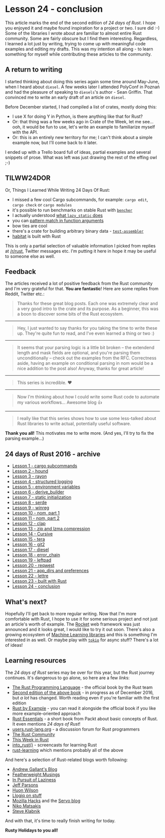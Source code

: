 # Lesson 24 - conclusion

This article marks the end of the second edition of *24 days of Rust*. I hope
you enjoyed it and maybe found inspiration for a project or two. I sure
did :-) Some of the libraries I wrote about are familiar to almost entire
Rust community. Some are fairly obscure but I find them interesting.
Regardless, I learned a lot just by writing, trying to come up with meaningful
code examples and editing my drafts. This was my intention all along - to
learn something for myself while contributing these articles to the community.

A return to writing
-------------------

I started thinking about doing this series again some time around May-June,
when I heard about `diesel`. A few weeks later I attended PolyConf in Poznań
and had the pleasure of speaking to `diesels`'s author - Sean Griffin. That
convinced me to write an early draft of an article on `diesel`.

Before December started, I had compiled a list of crates, mostly doing this:

 - I use X for doing Y in Python, is there anything like that for Rust?
 - Or: that thing was a few weeks ago in Crate of the Week, let me see... ooh,
   it would be fun to use, let's write an example to familiarize myself with
   the API.
 - Or: this is an entirely new territory for me; I can't think about a simple
   example now, but I'll come back to it later.

I ended up with a Trello board full of ideas, partial examples and several
snippets of prose. What was left was just drawing the rest of the effing owl ;-)

TILWW24DOR
----------

Or, Things I Learned While Writing 24 Days Of Rust:

 - I missed a few cool Cargo subcommands, for example: `cargo edit`, `cargo check` or `cargo modules`
 - it's possible to run benchmarks on stable Rust with [`bencher`](https://crates.io/crates/bencher)
 - I actually understood [what `lazy_static` does](https://siciarz.net/24-days-rust-static-initialization/)
 - you can [pattern match in function arguments](http://words.steveklabnik.com/four-years-with-rust#syntax-changes_2)
 - bow ties are cool
 - there's a crate for building arbitrary binary data - [`test-assembler`](https://crates.io/crates/test-assembler)
 - [habitat](https://www.habitat.sh/) is built with Rust

This is only a partial selection of valuable information I picked from replies
at [/r/rust](https://www.reddit.com/r/rust/), Twitter messages etc.
I'm putting it here in hope it may be useful to someone else as well.

Feedback
--------

The articles received a lot of positive feedback from the Rust community and
I'm very grateful for that. **You are fantastic**! Here are some replies from
Reddit, Twitter etc.:

> Thanks for these great blog posts. Each one was extremely clear and a very
> good intro to the crate and its purpose. As a beginner, this was a boon to
> discover some bits of the Rust ecosystem.

---

> Hey, I just wanted to say thanks for you taking the time to write these up.
> They're quite fun to read, and I've even learned a thing or two :)

---

> It seems that your parsing logic is a little bit broken – the extendend
> length and mask fields are optional, and you're parsing them unconditionally –
> check out the examples from the RFC. Correctness aside, having an example on
> conditional parsing in nom would be a nice addition to the post also!
> Anyway, thanks for great article!

---

> This series is incredible. ❤

---

> Now I'm thinking about how I could write some Rust code to automate my
> various workflows... Awesome blog 👍

---

> I really like that this series shows how to use some less-talked about Rust
> libraries to write actual, potentially useful software.


**Thank you all!** This motivates me to write more.
(And yes, I'll try to fix the parsing example...)

24 days of Rust 2016 - archive
------------------------------

 - [Lesson 1 - cargo subcommands](https://siciarz.net/24-days-rust-cargo-subcommands/)
 - [Lesson 2 - hound](https://siciarz.net/24-days-rust-hound/)
 - [Lesson 3 - rayon](https://siciarz.net/24-days-rust-rayon/)
 - [Lesson 4 - structured logging](https://siciarz.net/24-days-rust-structured-logging/)
 - [Lesson 5 - environment variables](https://siciarz.net/24-days-rust-environment-variables/)
 - [Lesson 6 - derive_builder](https://siciarz.net/24-days-rust-derive_builder/)
 - [Lesson 7 - static initialization](https://siciarz.net/24-days-rust-static-initialization/)
 - [Lesson 8 - serde](https://siciarz.net/24-days-rust-serde/)
 - [Lesson 9 - winreg](https://siciarz.net/24-days-rust-winreg/)
 - [Lesson 10 - nom, part 1](https://siciarz.net/24-days-rust-nom-part-1/)
 - [Lesson 11 - nom, part 2](https://siciarz.net/24-days-rust-nom-part-2/)
 - [Lesson 12 - clap](https://siciarz.net/24-days-rust-clap/)
 - [Lesson 13 - zip and lzma compression](https://siciarz.net/24-days-rust-zip-and-lzma-compression/)
 - [Lesson 14 - Cursive](https://siciarz.net/24-days-rust-cursive/)
 - [Lesson 15 - tera](https://siciarz.net/24-days-rust-tera/)
 - [Lesson 16 - git2](https://siciarz.net/24-days-rust-git2/)
 - [Lesson 17 - diesel](https://siciarz.net/24-days-rust-diesel/)
 - [Lesson 18 - error_chain](https://siciarz.net/24-days-rust-error_chain/)
 - [Lesson 19 - leftpad](https://siciarz.net/24-days-rust-leftpad/)
 - [Lesson 20 - reqwest](https://siciarz.net/24-days-rust-reqwest/)
 - [Lesson 21 - app_dirs and preferences](https://siciarz.net/24-days-rust-app_dirs-and-preferences/)
 - [Lesson 22 - lettre](https://siciarz.net/24-days-rust-lettre/)
 - [Lesson 23 - built with Rust](https://siciarz.net/24-days-rust-built-rust-2016/)
 - [Lesson 24 - conclusion](https://siciarz.net/24-days-rust-conclusion-2016/)

What's next?
------------

Hopefully I'll get back to more regular writing. Now that I'm more comfortable
with Rust, I hope to use it for some serious project and not just
an article's worth of example. The [Rocket](https://rocket.rs/) web framework
was just announced and it looks great, I would like to try it out soon.
There's also a growing ecosystem of
[Machine Learning libraries](https://medium.com/@autumn_eng/about-rust-s-machine-learning-community-4cda5ec8a790#.y8xrysmt8)
and this is something I'm interested in as well. Or maybe play with
[`tokio`](https://github.com/tokio-rs/tokio) for async stuff? There's a lot of
ideas!

Learning resources
------------------

The *24 days of Rust* series may be over for this year, but the Rust journey
continues. It's dangerous to go alone, so here are a few *link*s:

 - [The Rust Programming Language](https://doc.rust-lang.org/stable/book/) -
   the official book by the Rust team
 - [Second edition of the above book](http://rust-lang.github.io/book/) -
   in progress as of December 2016, but *a lot* has changed. Worth reading even
   if you're familiar with the first edition
 - [Rust by Example](http://rustbyexample.com/) - you can read it alongside the
   official book if you like more example-oriented approach
 - [Rust Essentials](https://www.packtpub.com/application-development/rust-essentials) -
   a short book from Packt about basic concepts of Rust. It even mentions *24 days of Rust*!
 - [users.rust-lang.org](https://users.rust-lang.org/) - a discussion forum for
   Rust programmers
 - [The Rust Community](https://www.rust-lang.org/en-US/community.html)
 - [This Week in Rust](https://this-week-in-rust.org/)
 - [into_rust()](http://intorust.com/) - screencasts for learning Rust
 - [rust-learning](https://github.com/ctjhoa/rust-learning) which mentions
   probably all of the above

And here's a selection of Rust-related blogs worth following:

 - [Andrew Gallant's Blog](http://blog.burntsushi.net/)
 - [Featherweight Musings](http://featherweightmusings.blogspot.fr/)
 - [In Pursuit of Laziness](https://manishearth.github.io/)
 - [Jeff Parsons](https://jeffparsons.github.io/)
 - [Huon Wilson](https://huonw.github.io/blog/)
 - [Llogiq on stuff](https://llogiq.github.io/)
 - [Mozilla Hacks](https://hacks.mozilla.org/) and the [Servo blog](https://blog.servo.org/)
 - [Niko Matsakis](http://smallcultfollowing.com/babysteps/)
 - [Steve Klabnik](http://words.steveklabnik.com/)

And with that, it's time to really finish writing for today.

**Rusty Holidays to you all!**